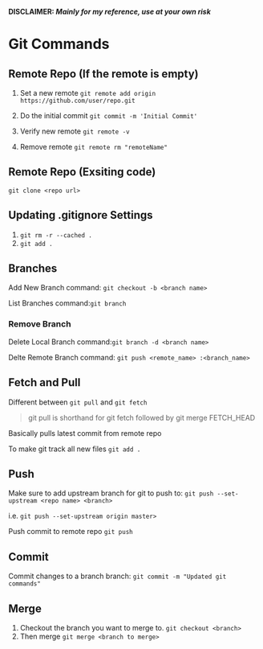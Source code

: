 **DISCLAIMER: _Mainly for my reference, use at your own risk_**

# Git Commands

## Remote Repo (If the remote is empty)
1. Set a new remote
`git remote add origin https://github.com/user/repo.git`

2. Do the initial commit
`git commit -m 'Initial Commit'`

3. Verify new remote
`git remote -v`

4. Remove remote
`git remote rm "remoteName"`

## Remote Repo (Exsiting code)
`git clone <repo url>`

## Updating .gitignore Settings
1. `git rm -r --cached .`
2. `git add .`

## Branches

Add New Branch command: `git checkout -b <branch name>`

List Branches command:`git branch`

### Remove Branch
Delete Local Branch command:`git branch -d <branch name>`

Delte Remote Branch command: `git push <remote_name> :<branch_name>`

## Fetch and Pull

Different between `git pull` and `git fetch`
>git pull is shorthand for git fetch followed by git merge FETCH_HEAD

Basically pulls latest commit from remote repo

To make git track all new files
`git add .`

## Push
Make sure to add upstream branch for git to push to: 
`git push --set-upstream <repo name> <branch>`

i.e. `git push --set-upstream origin master>`

Push commit to remote repo
`git push`

## Commit
Commit changes to a branch branch: `git commit -m "Updated git commands"`

## Merge
1. Checkout the branch you want to merge to. `git checkout <branch>`
2. Then merge `git merge <branch to merge>`
